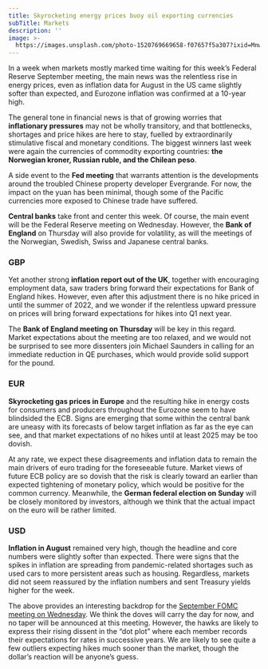 ```yaml
---
title: Skyrocketing energy prices buoy oil exporting currencies
subTitle: Markets
description: ''
image: >-
  https://images.unsplash.com/photo-1520769669658-f07657f5a307?ixid=MnwxMjA3fDB8MHxwaG90by1wYWdlfHx8fGVufDB8fHx8&ixlib=rb-1.2.1&auto=format&fit=crop&w=2340&q=80
---
```


In a week when markets mostly marked time waiting for this week’s Federal Reserve September meeting, the main news was the relentless rise in energy prices, even as inflation data for August in the US came slightly softer than expected, and Eurozone inflation was confirmed at a 10-year high.

The general tone in financial news is that of growing worries that **inflationary pressures** may not be wholly transitory, and that bottlenecks, shortages and price hikes are here to stay, fuelled by extraordinarily stimulative fiscal and monetary conditions. The biggest winners last week were again the currencies of commodity exporting countries: **the Norwegian kroner, Russian ruble, and the Chilean peso**.

A side event to the **Fed meeting** that warrants attention is the developments around the troubled Chinese property developer Evergrande. For now, the impact on the yuan has been minimal, though some of the Pacific currencies more exposed to Chinese trade have suffered.

**Central banks** take front and center this week. Of course, the main event will be the Federal Reserve meeting on Wednesday. However, the **Bank of England** on Thursday will also provide for volatility, as will the meetings of the Norwegian, Swedish, Swiss and Japanese central banks.

### **GBP**

Yet another strong **inflation report out of the UK**, together with encouraging employment data, saw traders bring forward their expectations for Bank of England hikes. However, even after this adjustment there is no hike priced in until the summer of 2022, and we wonder if the relentless upward pressure on prices will bring forward expectations for hikes into Q1 next year.

The **Bank of England meeting on Thursday** will be key in this regard. Market expectations about the meeting are too relaxed, and we would not be surprised to see more dissenters join Michael Saunders in calling for an immediate reduction in QE purchases, which would provide solid support for the pound.

### **EUR**

**Skyrocketing gas prices in Europe** and the resulting hike in energy costs for consumers and producers throughout the Eurozone seem to have blindsided the ECB. Signs are emerging that some within the central bank are uneasy with its forecasts of below target inflation as far as the eye can see, and that market expectations of no hikes until at least 2025 may be too dovish.

At any rate, we expect these disagreements and inflation data to remain the main drivers of euro trading for the foreseeable future. Market views of future ECB policy are so dovish that the risk is clearly toward an earlier than expected tightening of monetary policy, which would be positive for the common currency. Meanwhile, the **German federal election on Sunday** will be closely monitored by investors, although we think that the actual impact on the euro will be rather limited.

### **USD**

**Inflation in August** remained very high, though the headline and core numbers were slightly softer than expected. There were signs that the spikes in inflation are spreading from pandemic-related shortages such as used cars to more persistent areas such as housing. Regardless, markets did not seem reassured by the inflation numbers and sent Treasury yields higher for the week.

The above provides an interesting backdrop for the [September FOMC meeting on Wednesday](https://ebury.com/e-blog/blog/ebury_post/fomc-september-meeting-preview-will-the-fed-announce-a-qe-taper/). We think the doves will carry the day for now, and no taper will be announced at this meeting. However, the hawks are likely to express their rising dissent in the “dot plot” where each member records their expectations for rates in successive years. We are likely to see quite a few outliers expecting hikes much sooner than the market, though the dollar’s reaction will be anyone’s guess.

